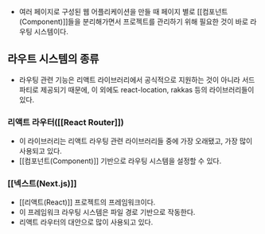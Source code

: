 - 여러 페이지로 구성된 웹 어플리케이션을 만들 때 페이지 별로 [[컴포넌트(Component)]]들을 분리해가면서 프로젝트를 관리하기 위해 필요한 것이 바로 라우팅 시스템이다.

## 라우트 시스템의 종류

- 라우팅 관련 기능은 리액트 라이브러리에서 공식적으로 지원하는 것이 아니라 서드 파티로 제공되기 때문에, 이 외에도 react-location, rakkas 등의 라이브러리들이 있다.
### 리액트 라우터([[React Router]])

- 이 라이브러리는 리액트 라우팅 관련 라이브러리들 중에 가장 오래됐고, 가장 많이 사용되고 있다.
- [[컴포넌트(Component)]] 기반으로 라우팅 시스템을 설정할 수 있다.

### [[넥스트(Next.js)]]

- [[리액트(React)]] 프로젝트의 프레임워크이다.
- 이 프레임워크 라우팅 시스템은 파일 경로 기반으로 작동한다.
- 리액트 라우터의 대안으로 많이 사용되고 있다.